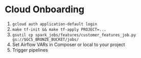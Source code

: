# Cloud Onboarding

1) `gcloud auth application-default login`
2) `make tf-init && make tf-apply PROJECT=...`
3) `gsutil cp spark_jobs/features/customer_features_job.py gs://$GCS_BRONZE_BUCKET/jobs/`
4) Set Airflow VARs in Composer or local to your project
5) Trigger pipelines

